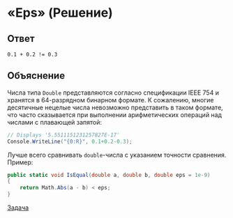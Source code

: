 # «Eps» (Решение)

## Ответ

```
0.1 + 0.2 != 0.3
```

## Объяснение

Числа типа `Double` представляются согласно спецификации IEEE 754 и хранятся в 64-разрядном бинарном формате. К сожалению, многие десятичные нецелые числа невозможно представить в таком формате, что часто сказывается при выполнении арифметических операций над числами с плавающей запятой:

```cs
// Displays '5.5511151231257827E-17'
Console.WriteLine("{0:R}", 0.1+0.2-0.3);
```

Лучше всего сравнивать `double`-числа с указанием точности сравнения. Пример:

```cs
public static void IsEqual(double a, double b, double eps = 1e-9)
{
    return Math.Abs(a - b) < eps;
}
```

[Задача](./Eps-P.md)